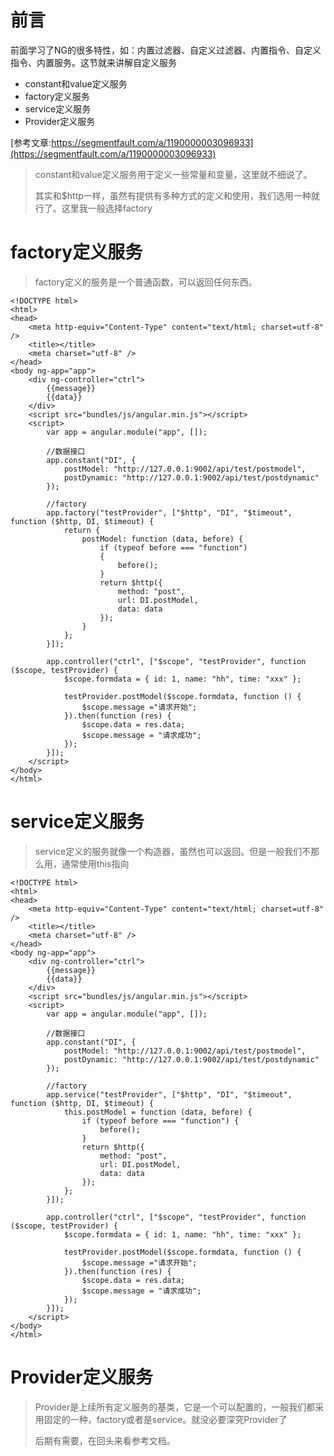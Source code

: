 # 前言

前面学习了NG的很多特性，如：内置过滤器、自定义过滤器、内置指令、自定义指令、内置服务。这节就来讲解自定义服务

* constant和value定义服务
* factory定义服务
* service定义服务
* Provider定义服务


[参考文章:https://segmentfault.com/a/1190000003096933](https://segmentfault.com/a/1190000003096933)


> constant和value定义服务用于定义一些常量和变量，这里就不细说了。
> 
> 其实和$http一样，虽然有提供有多种方式的定义和使用，我们选用一种就行了。这里我一般选择factory

# factory定义服务

> factory定义的服务是一个普通函数，可以返回任何东西。

	<!DOCTYPE html>
	<html>
	<head>
	    <meta http-equiv="Content-Type" content="text/html; charset=utf-8" />
	    <title></title>
	    <meta charset="utf-8" />
	</head>
	<body ng-app="app">
	    <div ng-controller="ctrl">
	        {{message}}
	        {{data}}
	    </div>
	    <script src="bundles/js/angular.min.js"></script>
	    <script>
	        var app = angular.module("app", []);
	
	        //数据接口
	        app.constant("DI", {
	            postModel: "http://127.0.0.1:9002/api/test/postmodel",
	            postDynamic: "http://127.0.0.1:9002/api/test/postdynamic"
	        });
	
	        //factory
	        app.factory("testProvider", ["$http", "DI", "$timeout", function ($http, DI, $timeout) {
	            return {
	                postModel: function (data, before) {
	                    if (typeof before === "function")
	                    {
	                        before();
	                    }
	                    return $http({
	                        method: "post",
	                        url: DI.postModel,
	                        data: data
	                    });
	                }
	            };
	        }]);
	
	        app.controller("ctrl", ["$scope", "testProvider", function ($scope, testProvider) {
	            $scope.formdata = { id: 1, name: "hh", time: "xxx" };
	
	            testProvider.postModel($scope.formdata, function () {
	                $scope.message ="请求开始";
	            }).then(function (res) {
	                $scope.data = res.data;
	                $scope.message = "请求成功";
	            });
	        }]);
	    </script>
	</body>
	</html>

# service定义服务

> service定义的服务就像一个构造器，虽然也可以返回。但是一般我们不那么用，通常使用this指向


	<!DOCTYPE html>
	<html>
	<head>
	    <meta http-equiv="Content-Type" content="text/html; charset=utf-8" />
	    <title></title>
	    <meta charset="utf-8" />
	</head>
	<body ng-app="app">
	    <div ng-controller="ctrl">
	        {{message}}
	        {{data}}
	    </div>
	    <script src="bundles/js/angular.min.js"></script>
	    <script>
	        var app = angular.module("app", []);
	
	        //数据接口
	        app.constant("DI", {
	            postModel: "http://127.0.0.1:9002/api/test/postmodel",
	            postDynamic: "http://127.0.0.1:9002/api/test/postdynamic"
	        });
	
	        //factory
	        app.service("testProvider", ["$http", "DI", "$timeout", function ($http, DI, $timeout) {
	            this.postModel = function (data, before) {
	                if (typeof before === "function") {
	                    before();
	                }
	                return $http({
	                    method: "post",
	                    url: DI.postModel,
	                    data: data
	                });
	            };
	        }]);
	
	        app.controller("ctrl", ["$scope", "testProvider", function ($scope, testProvider) {
	            $scope.formdata = { id: 1, name: "hh", time: "xxx" };
	
	            testProvider.postModel($scope.formdata, function () {
	                $scope.message ="请求开始";
	            }).then(function (res) {
	                $scope.data = res.data;
	                $scope.message = "请求成功";
	            });
	        }]);
	    </script>
	</body>
	</html>

# Provider定义服务

> Provider是上续所有定义服务的基类，它是一个可以配置的，一般我们都采用固定的一种，factory或者是service。就没必要深究Provider了
> 
> 后期有需要，在回头来看参考文档。